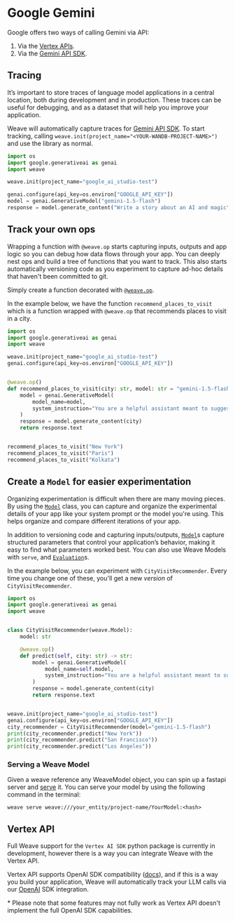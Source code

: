 # Google Gemini

Google offers two ways of calling Gemini via API:

1. Via the [Vertex APIs](https://cloud.google.com/vertexai/docs).
2. Via the [Gemini API SDK](https://ai.google.dev/gemini-api/docs/quickstart?lang=python).

## Tracing

It’s important to store traces of language model applications in a central location, both during development and in production. These traces can be useful for debugging, and as a dataset that will help you improve your application.

Weave will automatically capture traces for [Gemini API SDK](https://ai.google.dev/gemini-api/docs/quickstart?lang=python). To start tracking, calling `weave.init(project_name="<YOUR-WANDB-PROJECT-NAME>")` and use the library as normal.

```python
import os
import google.generativeai as genai
import weave

weave.init(project_name="google_ai_studio-test")

genai.configure(api_key=os.environ["GOOGLE_API_KEY"])
model = genai.GenerativeModel("gemini-1.5-flash")
response = model.generate_content("Write a story about an AI and magic")
```

## Track your own ops

Wrapping a function with `@weave.op` starts capturing inputs, outputs and app logic so you can debug how data flows through your app. You can deeply nest ops and build a tree of functions that you want to track. This also starts automatically versioning code as you experiment to capture ad-hoc details that haven't been committed to git.

Simply create a function decorated with [`@weave.op`](/guides/tracking/ops).

In the example below, we have the function `recommend_places_to_visit` which is a function wrapped with `@weave.op` that recommends places to visit in a city.

```python
import os
import google.generativeai as genai
import weave

weave.init(project_name="google_ai_studio-test")
genai.configure(api_key=os.environ["GOOGLE_API_KEY"])


@weave.op()
def recommend_places_to_visit(city: str, model: str = "gemini-1.5-flash"):
    model = genai.GenerativeModel(
        model_name=model,
        system_instruction="You are a helpful assistant meant to suggest all budget-friendly places to visit in a city",
    )
    response = model.generate_content(city)
    return response.text


recommend_places_to_visit("New York")
recommend_places_to_visit("Paris")
recommend_places_to_visit("Kolkata")
```

## Create a `Model` for easier experimentation

Organizing experimentation is difficult when there are many moving pieces. By using the [`Model`](../core-types/models) class, you can capture and organize the experimental details of your app like your system prompt or the model you're using. This helps organize and compare different iterations of your app. 

In addition to versioning code and capturing inputs/outputs, [`Model`](../core-types/models)s capture structured parameters that control your application’s behavior, making it easy to find what parameters worked best. You can also use Weave Models with `serve`, and [`Evaluation`](../core-types/evaluations.md)s.

In the example below, you can experiment with `CityVisitRecommender`. Every time you change one of these, you'll get a new _version_ of `CityVisitRecommender`.

```python
import os
import google.generativeai as genai
import weave


class CityVisitRecommender(weave.Model):
    model: str

    @weave.op()
    def predict(self, city: str) -> str:
        model = genai.GenerativeModel(
            model_name=self.model,
            system_instruction="You are a helpful assistant meant to suggest all budget-friendly places to visit in a city",
        )
        response = model.generate_content(city)
        return response.text


weave.init(project_name="google_ai_studio-test")
genai.configure(api_key=os.environ["GOOGLE_API_KEY"])
city_recommender = CityVisitRecommender(model="gemini-1.5-flash")
print(city_recommender.predict("New York"))
print(city_recommender.predict("San Francisco"))
print(city_recommender.predict("Los Angeles"))
```

### Serving a Weave Model

Given a weave reference any WeaveModel object, you can spin up a fastapi server and [serve](https://wandb.github.io/weave/guides/tools/serve) it. You can serve your model by using the following command in the terminal:

```shell
weave serve weave:///your_entity/project-name/YourModel:<hash>
```

## Vertex API

Full Weave support for the `Vertex AI SDK` python package is currently in development, however there is a way you can integrate Weave with the Vertex API. 

Vertex API supports OpenAI SDK compatibility ([docs](https://cloud.google.com/vertex-ai/generative-ai/docs/multimodal/call-gemini-using-openai-library)), and if this is a way you build your application, Weave will automatically track your LLM calls via our [OpenAI](/guides/integrations/openai) SDK integration.

\* Please note that some features may not fully work as Vertex API doesn't implement the full OpenAI SDK capabilities.
